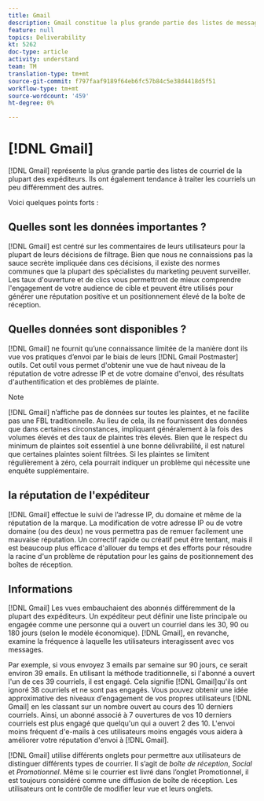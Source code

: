 ```yaml
---
title: Gmail
description: Gmail constitue la plus grande partie des listes de messagerie de la plupart des expéditeurs. Ils ont également tendance à traiter les courriels un peu différemment des autres.
feature: null
topics: Deliverability
kt: 5262
doc-type: article
activity: understand
team: TM
translation-type: tm+mt
source-git-commit: f797faaf9189f64eb6fc57b84c5e38d4418d5f51
workflow-type: tm+mt
source-wordcount: '459'
ht-degree: 0%

---
```



# [!DNL Gmail]

[!DNL Gmail] représente la plus grande partie des listes de courriel de la plupart des expéditeurs. Ils ont également tendance à traiter les courriels un peu différemment des autres.

Voici quelques points forts :

## Quelles sont les données importantes ?

[!DNL Gmail] est centré sur les commentaires de leurs utilisateurs pour la plupart de leurs décisions de filtrage. Bien que nous ne connaissions pas la sauce secrète impliquée dans ces décisions, il existe des normes communes que la plupart des spécialistes du marketing peuvent surveiller. Les taux d&#39;ouverture et de clics vous permettront de mieux comprendre l&#39;engagement de votre audience de cible et peuvent être utilisés pour générer une réputation positive et un positionnement élevé de la boîte de réception.

## Quelles données sont disponibles ?

[!DNL Gmail] ne fournit qu’une connaissance limitée de la manière dont ils vue vos pratiques d’envoi par le biais de leurs [!DNL Gmail Postmaster] outils. Cet outil vous permet d&#39;obtenir une vue de haut niveau de la réputation de votre adresse IP et de votre domaine d&#39;envoi, des résultats d&#39;authentification et des problèmes de plainte.

>[!NOTE]
>
>[!DNL Gmail] n’affiche pas de données sur toutes les plaintes, et ne facilite pas une FBL traditionnelle. Au lieu de cela, ils ne fournissent des données que dans certaines circonstances, impliquant généralement à la fois des volumes élevés et des taux de plaintes très élevés. Bien que le respect du minimum de plaintes soit essentiel à une bonne délivrabilité, il est naturel que certaines plaintes soient filtrées. Si les plaintes se limitent régulièrement à zéro, cela pourrait indiquer un problème qui nécessite une enquête supplémentaire.

## la réputation de l&#39;expéditeur

[!DNL Gmail] effectue le suivi de l’adresse IP, du domaine et même de la réputation de la marque. La modification de votre adresse IP ou de votre domaine (ou des deux) ne vous permettra pas de remuer facilement une mauvaise réputation. Un correctif rapide ou créatif peut être tentant, mais il est beaucoup plus efficace d&#39;allouer du temps et des efforts pour résoudre la racine d&#39;un problème de réputation pour les gains de positionnement des boîtes de réception.

## Informations

[!DNL Gmail] Les vues embauchaient des abonnés différemment de la plupart des expéditeurs. Un expéditeur peut définir une liste principale ou engagée comme une personne qui a ouvert un courriel dans les 30, 90 ou 180 jours (selon le modèle économique). [!DNL Gmail], en revanche, examine la fréquence à laquelle les utilisateurs interagissent avec vos messages.

Par exemple, si vous envoyez 3 emails par semaine sur 90 jours, ce serait environ 39 emails. En utilisant la méthode traditionnelle, si l&#39;abonné a ouvert l&#39;un de ces 39 courriels, il est engagé. Cela signifie [!DNL Gmail]qu&#39;ils ont ignoré 38 courriels et ne sont pas engagés. Vous pouvez obtenir une idée approximative des niveaux d’engagement de vos propres utilisateurs [!DNL Gmail] en les classant sur un nombre ouvert au cours des 10 derniers courriels. Ainsi, un abonné associé à 7 ouvertures de vos 10 derniers courriels est plus engagé que quelqu&#39;un qui a ouvert 2 des 10. L&#39;envoi moins fréquent d&#39;e-mails à ces utilisateurs moins engagés vous aidera à améliorer votre réputation d&#39;envoi à [!DNL Gmail].

[!DNL Gmail] utilise différents onglets pour permettre aux utilisateurs de distinguer différents types de courrier. Il s’agit de *boîte de réception*, *Social* et *Promotionnel*. Même si le courrier est livré dans l’onglet Promotionnel, il est toujours considéré comme une diffusion de boîte de réception. Les utilisateurs ont le contrôle de modifier leur vue et leurs onglets.
